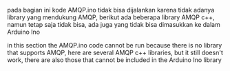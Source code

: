 pada bagian ini kode AMQP.ino tidak bisa dijalankan karena tidak adanya library yang mendukung AMQP, 
berikut ada beberapa library AMQP c++, namun tetap saja tidak bisa, 
ada juga yang tidak bisa dimasukkan ke dalam Arduino Ino

in this section the AMQP.ino code cannot be run because there is no library that supports AMQP, 
here are several AMQP c++ libraries, but it still doesn't work, 
there are also those that cannot be included in the Arduino Ino library
